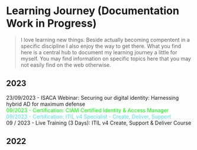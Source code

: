 # Learning Journey (Documentation Work in Progress)

> I love learning new things. Beside actually becoming compentent in a specific discipline I also enjoy the way to get there. What you find here is a central hub to document my learning journey a little for myself. You may find information on specific topics here that you may not easily find on the web otherwise. 

## 2023

23/09/2023 - ISACA Webinar: Securing our digital identity: Harnessing hybrid AD for maximum defense<br>
<span style ="color:#00FF00">09/2023 - Certification: CIAM Certified Identity & Access Manager</span><br>
<span style ="color:#4DE4DD">09/2023 - Certification: ITIL v4 Specialist - Create, Deliver, Support</span><br>
09 / 2023 - Live Training (3 Days): ITIL v4 Create, Support & Deliver Course<br>

## 2022

